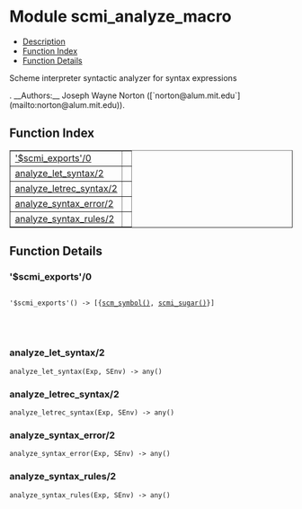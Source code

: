 

# Module scmi_analyze_macro #
* [Description](#description)
* [Function Index](#index)
* [Function Details](#functions)


<p>Scheme interpreter syntactic analyzer for syntax expressions</p>.
__Authors:__ Joseph Wayne Norton ([`norton@alum.mit.edu`](mailto:norton@alum.mit.edu)).
<a name="index"></a>

## Function Index ##


<table width="100%" border="1" cellspacing="0" cellpadding="2" summary="function index"><tr><td valign="top"><a href="#%24scmi_exports-0">'$scmi_exports'/0</a></td><td></td></tr><tr><td valign="top"><a href="#analyze_let_syntax-2">analyze_let_syntax/2</a></td><td></td></tr><tr><td valign="top"><a href="#analyze_letrec_syntax-2">analyze_letrec_syntax/2</a></td><td></td></tr><tr><td valign="top"><a href="#analyze_syntax_error-2">analyze_syntax_error/2</a></td><td></td></tr><tr><td valign="top"><a href="#analyze_syntax_rules-2">analyze_syntax_rules/2</a></td><td></td></tr></table>


<a name="functions"></a>

## Function Details ##

<a name="%24scmi_exports-0"></a>

### '$scmi_exports'/0 ###


<pre><code>
'$scmi_exports'() -&gt; [{<a href="#type-scm_symbol">scm_symbol()</a>, <a href="#type-scmi_sugar">scmi_sugar()</a>}]
</code></pre>

<br></br>



<a name="analyze_let_syntax-2"></a>

### analyze_let_syntax/2 ###

`analyze_let_syntax(Exp, SEnv) -> any()`


<a name="analyze_letrec_syntax-2"></a>

### analyze_letrec_syntax/2 ###

`analyze_letrec_syntax(Exp, SEnv) -> any()`


<a name="analyze_syntax_error-2"></a>

### analyze_syntax_error/2 ###

`analyze_syntax_error(Exp, SEnv) -> any()`


<a name="analyze_syntax_rules-2"></a>

### analyze_syntax_rules/2 ###

`analyze_syntax_rules(Exp, SEnv) -> any()`


